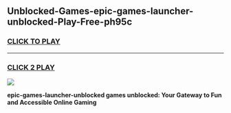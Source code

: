 
## Unblocked-Games-epic-games-launcher-unblocked-Play-Free-ph95c
<h3>
<a href="https://premium76.site?title=epic-games-launcher-unblocked&ref=21A">CLICK TO PLAY</a></h3>
<hr>

<h3>
<a href="https://premium76.site?title=epic-games-launcher-unblocked&ref=21A">CLICK 2 PLAY</a>
  
</h3>

<a href="https://premium76.site?title=epic-games-launcher-unblocked&ref=21A"><img src="https://clearcache.store/games.png"></a>


**epic-games-launcher-unblocked games unblocked: Your Gateway to Fun and Accessible Online Gaming**
